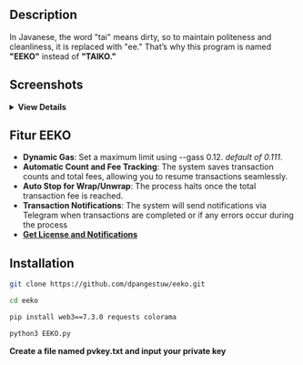 
## Description

In Javanese, the word "tai" means dirty, so to maintain politeness and cleanliness, it is replaced with "ee."
That’s why this program is named **"EEKO"** instead of **"TAIKO."**

## Screenshots
<details>
<summary><strong>View Details</strong></summary>
   
<img width="500" alt="image" src="https://github.com/user-attachments/assets/acb01157-39b1-4893-96b7-393b9bfacb39">
<img width="500" alt="image" src="https://github.com/user-attachments/assets/eac6e6d3-d536-476d-b100-b4e0f320d8bd">
<img width="311" alt="image" src="https://github.com/user-attachments/assets/26e0c02c-1f44-4379-a786-63e8c138535f">


</details>

## Fitur EEKO

- **Dynamic Gas**: Set a maximum limit using --gass 0.12. *default of 0.111*.
- **Automatic Count and Fee Tracking**: The system saves transaction counts and total fees, allowing you to resume transactions seamlessly.
- **Auto Stop for Wrap/Unwrap**: The process halts once the total transaction fee is reached.
- **Transaction Notifications**: The system will send notifications via Telegram when transactions are completed or if any errors occur during the process
- [**Get License and Notifications**](https://t.me/Laporan_Sayang_bot)


## Installation

   ```bash
   git clone https://github.com/dpangestuw/eeko.git
   ```
   ```bash
   cd eeko
   ```
   ```bash
   pip install web3==7.3.0 requests colorama
   ```
   ```bash
   python3 EEKO.py
   ```
**Create a file named pvkey.txt and input your private key**
